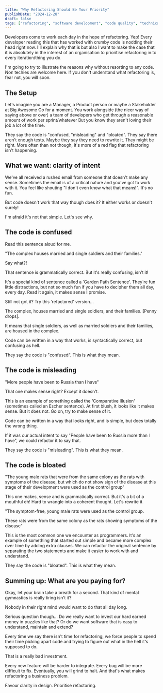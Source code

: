 ```yaml
---
title: "Why Refactoring Should Be Your Priority"
publishDate: "2024-12-28"
draft: false
tags: ["refactoring", "software development", "code quality", "technical debt"]
---
```


Developers come to work each day in the hope of refactoring. Yep! Every developer reading this that has worked with crumby code is nodding their head right now. I'll explain why that is but also I want to make the case that it is absolutely in the interest of an organisation to prioritise refactoring in to every iteration/thing you do. 

I'm going to try to illustrate the reasons why without resorting to any code. Non techies are welcome here. If you don't understand what refactoring is, fear not, you will soon.

## The Setup
Let's imagine you are a Manager, a Product person or maybe a Stakeholder at Big Awesome Co for a moment. You work alongside (the nicer way of saying above or over) a team of developers who get through a reasonable amount of work per sprint/whatever But you know they aren't loving their job a lot of the time.

They say the code is "confused, "misleading" and "bloated". They say there aren't enough tests. Maybe they say they need to rewrite it. They might be right. More often than not though, it's more of a red flag that refactoring isn't happening.

## What we want: clarity of intent
We've all received a rushed email from someone that doesn't make any sense. Sometimes the email is of a critical nature and you've got to work with it. You feel like shouting "I don't even know what that means!". It's no fun.

But code doesn't work that way though does it? It either works or doesn't surely! 

I'm afraid it's not that simple. Let's see why.

## The code is confused
Read this sentence aloud for me.

"The complex houses married and single soldiers and their families."

Say what?!

That sentence is grammatically correct. But it's really confusing, isn't it! 

It's a special kind of sentence called a 'Garden Path Sentence'. They're fun little distractions, but not so much fun if you have to decipher them all day, every day. Read it again, it makes sense I promise.

Still not got it? Try this 'refactored' version...

The complex, houses married and single soldiers, and their families. [Penny drops].

It means that single soldiers, as well as married soldiers and their families, are housed in the complex.

Code can be written in a way that works, is syntactically correct, but confusing as hell.

They say the code is "confused". This is what they mean.

## The code is misleading
"More people have been to Russia than I have"

That one makes sense right? Except it doesn't.

This is an example of something called the 'Comparative Illusion' (sometimes called an Escher sentence). At first blush, it looks like it makes sense. But it does not. Go on, try to make sense of it.

Code can be written in a way that looks right, and is simple, but does totally the wrong thing.

If it was our actual intent to say "People have been to Russia more than I have", we could refactor it to say that.

They say the code is "misleading". This is what they mean.

## The code is bloated
"The young male rats that were from the same colony as the rats with symptoms of the disease, but which do not show sign of the disease at this stage of their development were used as the control group"

This one makes, sense and is grammatically correct. But it's a bit of a mouthful eh! Hard to wrangle into a coherent thought. Let's rewrite it.

"The symptom-free, young male rats were used as the control group. 

These rats were from the same colony as the rats showing symptoms of the disease"

This is the most common one we encounter as programmers. It's an example of something that started out simple and became more complex over time by adding extra clauses. We can refactor the original sentence by separating the two statements and make it easier to work with and understand. 

They say the code is "bloated". This is what they mean.

## Summing up: What are you paying for?
Okay, let your brain take a breath for a second. That kind of mental gymnastics is really tiring isn't it?

Nobody in their right mind would want to do that all day long. 

Serious question though… Do we really want to invest our hard earned money in puzzles like that? Or do we want software that is easy to understand, maintain and extend? 

Every time we say there isn't time for refactoring, we force people to spend their time picking apart code and trying to figure out what in the hell it's supposed to do. 

That is a really bad investment.

Every new feature will be harder to integrate. Every bug will be more difficult to fix. Eventually, you will grind to halt. And that's what makes refactoring a business problem.

Favour clarity in design. Prioritise refactoring.